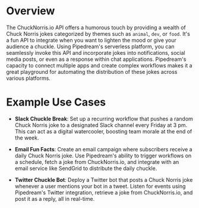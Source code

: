 # Overview

The ChuckNorris.io API offers a humorous touch by providing a wealth of Chuck Norris jokes categorized by themes such as `animal`, `dev`, or `food`. It's a fun API to integrate when you want to lighten the mood or give your audience a chuckle. Using Pipedream's serverless platform, you can seamlessly invoke this API and incorporate jokes into notifications, social media posts, or even as a response within chat applications. Pipedream's capacity to connect multiple apps and create complex workflows makes it a great playground for automating the distribution of these jokes across various platforms.

# Example Use Cases

- **Slack Chuckle Break**: Set up a recurring workflow that pushes a random Chuck Norris joke to a designated Slack channel every Friday at 3 pm. This can act as a digital watercooler, boosting team morale at the end of the week.

- **Email Fun Facts**: Create an email campaign where subscribers receive a daily Chuck Norris joke. Use Pipedream's ability to trigger workflows on a schedule, fetch a joke from ChuckNorris.io, and integrate with an email service like SendGrid to distribute the daily chuckle.

- **Twitter Chuckle Bot**: Deploy a Twitter bot that posts a Chuck Norris joke whenever a user mentions your bot in a tweet. Listen for events using Pipedream's Twitter integration, retrieve a joke from ChuckNorris.io, and post it as a reply, all in real-time.
